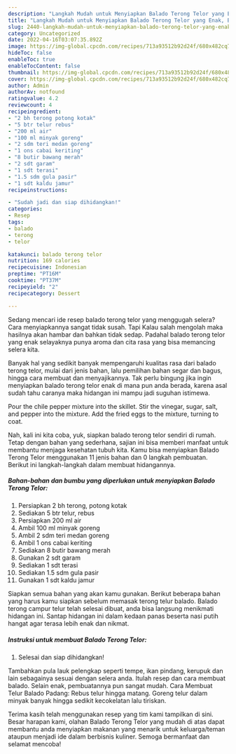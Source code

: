 ```yaml
---
description: "Langkah Mudah untuk Menyiapkan Balado Terong Telor yang Enak, Buat Buka Puasa Enak"
title: "Langkah Mudah untuk Menyiapkan Balado Terong Telor yang Enak, Buat Buka Puasa Enak"
slug: 2440-langkah-mudah-untuk-menyiapkan-balado-terong-telor-yang-enak-buat-buka-puasa-enak
category: Uncategorized
date: 2022-04-16T03:07:35.892Z
image: https://img-global.cpcdn.com/recipes/713a93512b92d24f/680x482cq70/balado-terong-telor-foto-resep-utama.jpg
hideToc: false
enableToc: true
enableTocContent: false
thumbnail: https://img-global.cpcdn.com/recipes/713a93512b92d24f/680x482cq70/balado-terong-telor-foto-resep-utama.jpg
cover: https://img-global.cpcdn.com/recipes/713a93512b92d24f/680x482cq70/balado-terong-telor-foto-resep-utama.jpg
author: Admin
authorAv: notfound
ratingvalue: 4.2
reviewcount: 4
recipeingredient:
- "2 bh terong potong kotak"
- "5 btr telur rebus"
- "200 ml air"
- "100 ml minyak goreng"
- "2 sdm teri medan goreng"
- "1 ons cabai keriting"
- "8 butir bawang merah"
- "2 sdt garam"
- "1 sdt terasi"
- "1.5 sdm gula pasir"
- "1 sdt kaldu jamur"
recipeinstructions:

- "Sudah jadi dan siap dihidangkan!"
categories:
- Resep
tags:
- balado
- terong
- telor

katakunci: balado terong telor 
nutrition: 169 calories
recipecuisine: Indonesian
preptime: "PT16M"
cooktime: "PT37M"
recipeyield: "2"
recipecategory: Dessert

---
```



Sedang mencari ide resep balado terong telor yang menggugah selera? Cara menyiapkannya sangat tidak susah. Tapi Kalau salah mengolah maka hasilnya akan hambar dan bahkan tidak sedap. Padahal balado terong telor yang enak selayaknya punya aroma dan cita rasa yang bisa memancing selera kita.


Banyak hal yang sedikit banyak mempengaruhi kualitas rasa dari balado terong telor, mulai dari jenis bahan, lalu pemilihan bahan segar dan bagus, hingga cara membuat dan menyajikannya. Tak perlu bingung jika ingin menyiapkan balado terong telor enak di mana pun anda berada, karena asal sudah tahu caranya maka hidangan ini mampu jadi suguhan istimewa.

Pour the chile pepper mixture into the skillet. Stir the vinegar, sugar, salt, and pepper into the mixture. Add the fried eggs to the mixture, turning to coat.


Nah, kali ini kita coba, yuk, siapkan balado terong telor sendiri di rumah. Tetap dengan bahan yang sederhana, sajian ini bisa memberi manfaat untuk membantu menjaga kesehatan tubuh kita. Kamu bisa menyiapkan Balado Terong Telor menggunakan 11 jenis bahan dan 0 langkah pembuatan. Berikut ini langkah-langkah dalam membuat hidangannya.

<!--inarticleads1-->

##### Bahan-bahan dan bumbu yang diperlukan untuk menyiapkan Balado Terong Telor:

1. Persiapkan 2 bh terong, potong kotak
1. Sediakan 5 btr telur, rebus
1. Persiapkan 200 ml air
1. Ambil 100 ml minyak goreng
1. Ambil 2 sdm teri medan goreng
1. Ambil 1 ons cabai keriting
1. Sediakan 8 butir bawang merah
1. Gunakan 2 sdt garam
1. Sediakan 1 sdt terasi
1. Sediakan 1.5 sdm gula pasir
1. Gunakan 1 sdt kaldu jamur


Siapkan semua bahan yang akan kamu gunakan. Berikut beberapa bahan yang harus kamu siapkan sebelum memasak terong telur balado. Balado terong campur telur telah selesai dibuat, anda bisa langsung menikmati hidangan ini. Santap hidangan ini dalam kedaan panas beserta nasi putih hangat agar terasa lebih enak dan nikmat. 

<!--inarticleads2-->

##### Instruksi untuk membuat Balado Terong Telor:


1. Selesai dan siap dihidangkan!

Tambahkan pula lauk pelengkap seperti tempe, ikan pindang, kerupuk dan lain sebagainya sesuai dengan selera anda. Itulah resep dan cara membuat balado. Selain enak, pembuatannya pun sangat mudah. Cara Membuat Telur Balado Padang: Rebus telur hingga matang. Goreng telur dalam minyak banyak hingga sedikit kecokelatan lalu tiriskan. 

Terima kasih telah menggunakan resep yang tim kami tampilkan di sini. Besar harapan kami, olahan Balado Terong Telor yang mudah di atas dapat membantu anda menyiapkan makanan yang menarik untuk keluarga/teman ataupun menjadi ide dalam berbisnis kuliner. Semoga bermanfaat dan selamat mencoba!
